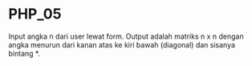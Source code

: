 # PHP_05
Input angka n dari user lewat form.  Output adalah matriks n x n dengan angka menurun dari kanan atas ke kiri bawah (diagonal) dan sisanya bintang *.
